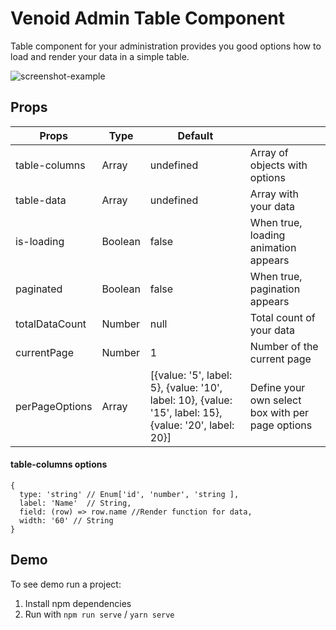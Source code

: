 # Venoid Admin Table Component

Table component for your administration provides you good options how to load and render your data in a simple table.

![screenshot-example](https://bitbucket.org/venoid/admin-table/raw/a8d03e2292c2e1757405fee426075b8f9439fd4a/images/example.png)

## Props
| Props         | Type    | Default   |                                      |
|---------------|---------|-----------|--------------------------------------|
| table-columns | Array   | undefined | Array of objects with options        |
| table-data    | Array   | undefined | Array with your data                 |
| is-loading    | Boolean | false     | When true, loading animation appears |
| paginated     | Boolean | false     | When true, pagination appears        |
| totalDataCount | Number | null     | Total count of your data             |
| currentPage   | Number  | 1         | Number of the current page           |
| perPageOptions   | Array  | [{value: '5', label: 5}, {value: '10', label: 10}, {value: '15', label: 15}, {value: '20', label: 20}]         | Define your own select box with per page options |

#### table-columns options
```
{
  type: 'string' // Enum['id', 'number', 'string ],
  label: 'Name'  // String,
  field: (row) => row.name //Render function for data,
  width: '60' // String
}
```

## Demo
To see demo run a project:

1. Install npm dependencies
2. Run with `npm run serve` / `yarn serve`
